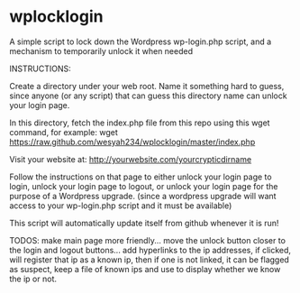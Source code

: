 wplocklogin
===========

A simple script to lock down the Wordpress wp-login.php script, and a mechanism to temporarily unlock it when needed

INSTRUCTIONS:

Create a directory under your web root.  Name it something hard to guess, since anyone (or any script) that can guess this directory name can unlock your login page.

In this directory, fetch the index.php file from this repo using this wget command, for example:
 wget https://raw.github.com/wesyah234/wplocklogin/master/index.php

Visit your website at: http://yourwebsite.com/yourcrypticdirname

Follow the instructions on that page to either unlock your login page to login, unlock your login page to logout, or unlock your login page for the purpose of a Wordpress upgrade.  (since a wordpress upgrade will want access to your wp-login.php script and it must be available)

This script will automatically update itself from github whenever it is run!

TODOS:
make main page more friendly...
move the unlock button closer to the login and logout buttons...
add hyperlinks to the ip addresses, if clicked, will register that ip as a known ip, then if one is not linked, it can be flagged as suspect, keep a file of known ips and use to display whether we know the ip or not.
